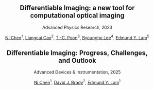 <center>

## Differentiable Imaging: a new tool for computational optical imaging

Advanced Physics Research, 2023

<a href="https://ni-chen.github.io/" class="author">Ni Chen</a><sup>1</sup>, <a href="http://www.holoddd.com/" class="author">Liangcai Cao</a><sup>2</sup>, <a href="https://sites.google.com/vt.edu/oshandholographiclab/" class="author">T.-C. Poon</a><sup>3</sup>, <a href="http://oeqelab.snu.ac.kr/PROF" class="author">Byoungho Lee</a><sup>4</sup>, <a href="https://www.eee.hku.hk/~elam/" class="author">Edmund Y. Lam</a><sup>5</sup>

</center>



<center>

## Differentiable Imaging: Progress, Challenges, and Outlook

 Advanced Devices & Instrumentation, 2025

<a href="https://ni-chen.github.io/" class="author">Ni Chen</a><sup>1</sup>, <a href="" class="author">David J. Brady</a><sup>2</sup>, <a href="https://www.eee.hku.hk/~elam/" class="author">Edmund Y. Lam</a><sup>1</sup>

</center>

</br>

<!-- Computational imaging has made significant advancements in recent years, but faces limitations due to the restrictions imposed by traditional computational techniques. Differentiable programming offers a promising solution by combining the strengths of classical optimization and deep learning. By integrating physics into the modeling process, **differentiable imaging** - which employs differentiable programming in computational imaging - has the potential to overcome challenges posed by sparse, incomplete, and noisy data. This could be a key factor in advancing the field of computational imaging and its various applications.

Modeling the physics accurately is of great importance in differentiable imaging. Since many computational imaging techniques rely on ray tracing and diffraction , we have developed both a **ray-tracing differentiable framework** and a **diffraction-based differentiable framework**. These frameworks have applications in self-calibration, end-to-end lens design, metrology , holography (∂*H*), Phase Retrieval, Fourier Ptychographic Microscopy and more. The differentiable ray-tracing framework has proven to be highly efficient and enables easy incorporation of neural networks, thereby promoting lens design.

Please refer to the paper to find how this **differentiable imaging** enables more efficient and effective imaging, and our insights on its potential impact in the computational imaging field.

![](./docs/img/diff_img.png) -->
